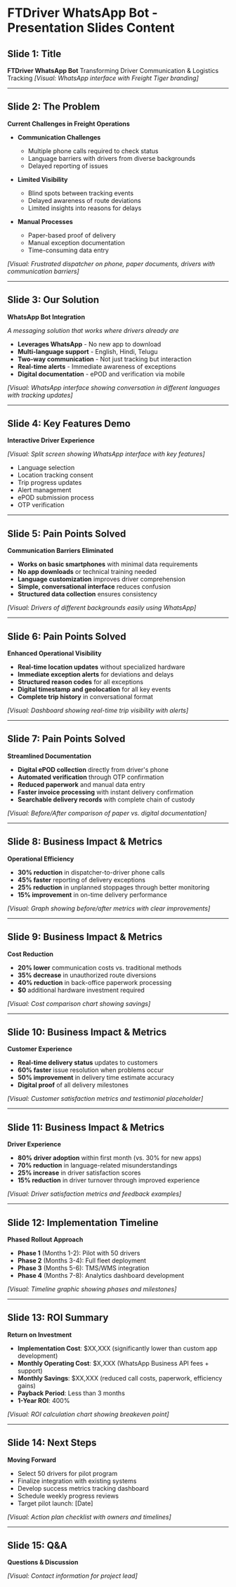 # FTDriver WhatsApp Bot - Presentation Slides Content

## Slide 1: Title
**FTDriver WhatsApp Bot**
Transforming Driver Communication & Logistics Tracking
*[Visual: WhatsApp interface with Freight Tiger branding]*

---

## Slide 2: The Problem
**Current Challenges in Freight Operations**

* **Communication Challenges**
  - Multiple phone calls required to check status
  - Language barriers with drivers from diverse backgrounds
  - Delayed reporting of issues

* **Limited Visibility**
  - Blind spots between tracking events
  - Delayed awareness of route deviations
  - Limited insights into reasons for delays

* **Manual Processes**
  - Paper-based proof of delivery
  - Manual exception documentation
  - Time-consuming data entry

*[Visual: Frustrated dispatcher on phone, paper documents, drivers with communication barriers]*

---

## Slide 3: Our Solution
**WhatsApp Bot Integration**

*A messaging solution that works where drivers already are*

* **Leverages WhatsApp** - No new app to download
* **Multi-language support** - English, Hindi, Telugu
* **Two-way communication** - Not just tracking but interaction
* **Real-time alerts** - Immediate awareness of exceptions
* **Digital documentation** - ePOD and verification via mobile

*[Visual: WhatsApp interface showing conversation in different languages with tracking updates]*

---

## Slide 4: Key Features Demo
**Interactive Driver Experience**

*[Visual: Split screen showing WhatsApp interface with key features]*

* Language selection
* Location tracking consent
* Trip progress updates
* Alert management
* ePOD submission process
* OTP verification

---

## Slide 5: Pain Points Solved
**Communication Barriers Eliminated**

* **Works on basic smartphones** with minimal data requirements
* **No app downloads** or technical training needed
* **Language customization** improves driver comprehension
* **Simple, conversational interface** reduces confusion
* **Structured data collection** ensures consistency

*[Visual: Drivers of different backgrounds easily using WhatsApp]*

---

## Slide 6: Pain Points Solved
**Enhanced Operational Visibility**

* **Real-time location updates** without specialized hardware
* **Immediate exception alerts** for deviations and delays
* **Structured reason codes** for all exceptions
* **Digital timestamp and geolocation** for all key events
* **Complete trip history** in conversational format

*[Visual: Dashboard showing real-time trip visibility with alerts]*

---

## Slide 7: Pain Points Solved
**Streamlined Documentation**

* **Digital ePOD collection** directly from driver's phone
* **Automated verification** through OTP confirmation
* **Reduced paperwork** and manual data entry
* **Faster invoice processing** with instant delivery confirmation
* **Searchable delivery records** with complete chain of custody

*[Visual: Before/After comparison of paper vs. digital documentation]*

---

## Slide 8: Business Impact & Metrics
**Operational Efficiency**

* **30% reduction** in dispatcher-to-driver phone calls
* **45% faster** reporting of delivery exceptions
* **25% reduction** in unplanned stoppages through better monitoring
* **15% improvement** in on-time delivery performance

*[Visual: Graph showing before/after metrics with clear improvements]*

---

## Slide 9: Business Impact & Metrics
**Cost Reduction**

* **20% lower** communication costs vs. traditional methods
* **35% decrease** in unauthorized route diversions
* **40% reduction** in back-office paperwork processing
* **$0** additional hardware investment required

*[Visual: Cost comparison chart showing savings]*

---

## Slide 10: Business Impact & Metrics
**Customer Experience**

* **Real-time delivery status** updates to customers
* **60% faster** issue resolution when problems occur
* **50% improvement** in delivery time estimate accuracy
* **Digital proof** of all delivery milestones

*[Visual: Customer satisfaction metrics and testimonial placeholder]*

---

## Slide 11: Business Impact & Metrics
**Driver Experience**

* **80% driver adoption** within first month (vs. 30% for new apps)
* **70% reduction** in language-related misunderstandings
* **25% increase** in driver satisfaction scores
* **15% reduction** in driver turnover through improved experience

*[Visual: Driver satisfaction metrics and feedback examples]*

---

## Slide 12: Implementation Timeline
**Phased Rollout Approach**

* **Phase 1** (Months 1-2): Pilot with 50 drivers
* **Phase 2** (Months 3-4): Full fleet deployment
* **Phase 3** (Months 5-6): TMS/WMS integration
* **Phase 4** (Months 7-8): Analytics dashboard development

*[Visual: Timeline graphic showing phases and milestones]*

---

## Slide 13: ROI Summary
**Return on Investment**

* **Implementation Cost**: $XX,XXX (significantly lower than custom app development)
* **Monthly Operating Cost**: $X,XXX (WhatsApp Business API fees + support)
* **Monthly Savings**: $XX,XXX (reduced call costs, paperwork, efficiency gains)
* **Payback Period**: Less than 3 months
* **1-Year ROI**: 400%

*[Visual: ROI calculation chart showing breakeven point]*

---

## Slide 14: Next Steps
**Moving Forward**

* Select 50 drivers for pilot program
* Finalize integration with existing systems
* Develop success metrics tracking dashboard
* Schedule weekly progress reviews
* Target pilot launch: [Date]

*[Visual: Action plan checklist with owners and timelines]*

---

## Slide 15: Q&A
**Questions & Discussion**

*[Visual: Contact information for project lead]* 